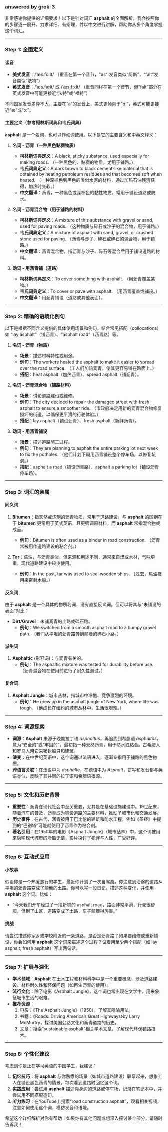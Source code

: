 ### answered by grok-3
非常感谢你提供的详细要求！以下是针对词汇 **asphalt** 的全面解析，我会按照你的步骤逐一展开，力求详细、有条理，并以中文进行讲解，帮助你从多个角度掌握这个词汇。

---

### Step 1: 全面定义

#### 读音
- **美式发音**：/ˈæs.fɑːlt/ （重音在第一个音节，"as" 发音类似“阿斯”，“falt”发音类似“法特”）
- **英式发音**：/ˈæs.fælt/ 或 /ˈæs.fɔːlt/ （重音同样在第一个音节，但“falt”部分在英式发音中可能更接近“法特”或“福特”）

不同国家发音差异不大，主要在“a”的发音上，美式更倾向于“ɑː”，英式可能更接近“æ”或“ɔː”。

#### 主要定义（参考柯林斯词典和韦氏词典）
**asphalt** 是一个名词，也可以作动词使用。以下是它的主要含义和中英文释义：

1. **名词 - 沥青（一种黑色黏稠物质）**
   - **柯林斯词典定义**：A black, sticky substance, used especially for making roads. （一种黑色的、黏稠的物质，尤用于铺路。）
   - **韦氏词典定义**：A dark brown to black cement-like material that is obtained by heating petroleum residues and that becomes soft when heated. （一种深棕色到黑色的类似水泥的材料，通过加热石油残渣获得，加热时变软。）
   - **中文翻译**：沥青，一种黑色或深棕色的黏性物质，常用于铺设道路或防水。

2. **名词 - 沥青混合物（用于铺路的材料）**
   - **柯林斯词典定义**：A mixture of this substance with gravel or sand, used for paving roads. （这种物质与碎石或沙子的混合物，用于铺路。）
   - **韦氏词典定义**：A mixture of asphalt with sand, gravel, or crushed stone used for paving. （沥青与沙子、碎石或碎石的混合物，用于铺路。）
   - **中文翻译**：沥青混合物，指沥青与沙子、碎石等混合后用于铺设道路的材料。

3. **动词 - 用沥青铺（道路）**
   - **柯林斯词典定义**：To cover something with asphalt. （用沥青覆盖某物。）
   - **韦氏词典定义**：To cover or pave with asphalt. （用沥青覆盖或铺设。）
   - **中文翻译**：用沥青铺设（道路或其他表面）。

---

### Step 2: 精确的语境化例句

以下是根据不同含义提供的具体使用场景和例句，结合常见搭配（collocations）如 “lay asphalt”（铺沥青）、“asphalt road”（沥青路）等。

1. **名词 - 沥青（物质）**
   - **场景**：描述材料特性或用途。
   - **例句**：The workers heated the asphalt to make it easier to spread over the road surface. （工人们加热沥青，使其更容易铺在路面上。）
   - **搭配**：heat asphalt（加热沥青）、spread asphalt（铺沥青）。

2. **名词 - 沥青混合物（铺路材料）**
   - **场景**：讨论道路建设或维修。
   - **例句**：The city decided to repair the damaged street with fresh asphalt to ensure a smoother ride. （市政府决定用新的沥青混合物修复损坏的街道，以确保更平滑的行驶体验。）
   - **搭配**：lay asphalt（铺设沥青）、fresh asphalt（新鲜沥青）。

3. **动词 - 用沥青铺设**
   - **场景**：描述道路施工过程。
   - **例句**：They are planning to asphalt the entire parking lot next week to fix the potholes. （他们计划下周用沥青铺设整个停车场，以修复坑洞。）
   - **搭配**：asphalt a road（铺设沥青路）、asphalt a parking lot（铺设沥青停车场）。

---

### Step 3: 词汇的亲属

#### 同义词
1. **Bitumen**：指天然或炼制的沥青物质，常用于道路建设。与 **asphalt** 的区别在于 **bitumen** 更常用于英式英语，且更强调原材料，而 **asphalt** 常指混合物或成品。
   - **例句**：Bitumen is often used as a binder in road construction. （沥青常被用作道路建设的粘合剂。）

2. **Tar**：焦油，与沥青类似，但来源和用途不同，通常来自煤或木材，气味更重，现代道路建设中较少使用。
   - **例句**：In the past, tar was used to seal wooden ships. （过去，焦油被用来密封木船。）

#### 反义词
由于 **asphalt** 是一个具体的物质名词，没有直接反义词。但可以将其与“未铺设的表面”对比：
- **Dirt/Gravel**：未铺沥青的土路或碎石路。
  - **例句**：We switched from a smooth asphalt road to a bumpy gravel path. （我们从平坦的沥青路转到颠簸的碎石小路。）

#### 派生词
1. **Asphaltic** (形容词)：与沥青有关的。
   - **例句**：The asphaltic mixture was tested for durability before use. （沥青混合物在使用前进行了耐久性测试。）

#### 复合词
1. **Asphalt Jungle**：城市丛林，指城市中冷酷、竞争激烈的环境。
   - **例句**：He grew up in the asphalt jungle of New York, where life was tough. （他成长在纽约的城市丛林中，生活很艰难。）

---

### Step 4: 词源探索

- **词源**：**Asphalt** 来源于晚期拉丁语 *asphaltus*，再追溯到希腊语 *asphaltos*，意为“安全的”或“牢固的”，最初指一种天然沥青，用于防水或粘合。古希腊人和罗马人用它来密封船只和建筑。
- **演变**：在中世纪英语中，这个词通过法语进入，逐渐专指用于铺路的黑色物质。
- **跨语言关联**：在法语中为 *asphalte*，在德语中为 *Asphalt*，拼写和发音都与英语类似，反映了其共同的拉丁语和希腊语根源。

---

### Step 5: 文化和历史背景

- **重要性**：沥青在现代社会中至关重要，尤其是在基础设施建设中。19世纪末，随着汽车的普及，沥青成为铺设道路的主要材料，推动了城市化和交通发展。
- **历史事件**：在古代，沥青被用于巴比伦的建筑和防水工程，例如《圣经》中提到的“巴别塔”可能就使用了沥青作为粘合剂。
- **著名引用**：在1950年的电影《Asphalt Jungle》（城市丛林）中，这个词被用来隐喻现代城市的冷酷无情，影片探讨了犯罪与人性，广受好评。

---

### Step 6: 互动式应用

#### 小故事
假设你是一个热爱旅行的学生，最近你计划了一次自驾游。你注意到沿途的道路从平坦的沥青路变成了颠簸的土路。你可以写一段日记，描述这种变化，并使用 **asphalt** 这个词。比如：
- “今天我们开车经过了一段新铺的 asphalt road，路面非常平滑，行驶很舒服。但到了山区，道路变成了土路，车子颠簸得厉害。”

#### 挑战
请尝试描述你家乡或学校附近的一条道路，是否是沥青路？如果要维修或重新铺设，你会如何用 **asphalt** 这个词来描述这个过程？试着用至少两个搭配（如 lay asphalt, fresh asphalt）写出两句话。

---

### Step 7: 扩展与深化

- **学术领域**：**Asphalt** 在土木工程和材料科学中是一个重要概念，涉及道路建设、材料耐久性和环保问题（如再生沥青的使用）。
- **流行文化**：除了电影《Asphalt Jungle》，这个词也常出现在文学中，用来象征城市生活的艰难。
- **推荐资源**：
  1. 电影：《The Asphalt Jungle》（1950），了解其隐喻用法。
  2. 书籍：《Roads: Driving America’s Great Highways》by Larry McMurtry，探讨美国公路文化和沥青道路的历史。
  3. 文章：搜索“sustainable asphalt”相关学术文章，了解现代环保铺路技术。

---

### Step 8: 个性化建议

考虑到你是正在学习英语的中国学生，我建议：
1. **记忆技巧**：将 **asphalt** 与你熟悉的场景（如城市道路建设）联系起来，想象工人在铺设黑色沥青的情景，每次看到道路时回忆这个词。
2. **实践应用**：尝试用 **asphalt** 描述你身边的道路或停车场，记录在笔记本中，并尝试用不同搭配造句。
3. **听力练习**：在YouTube上搜索“road construction asphalt”，观看相关视频，注意如何使用这个词，模仿发音和语境。

希望这个详细解析对你有帮助！如果你有其他问题或想深入探讨某个部分，请随时告诉我！